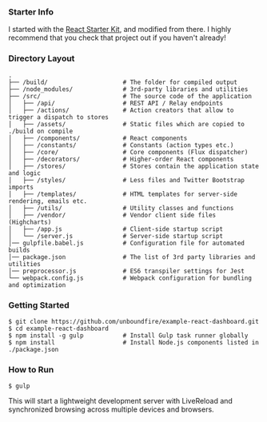 ### Starter Info
I started with the [React Starter Kit](https://github.com/kriasoft/react-starter-kit), and modified from there. 
I highly recommend that you check that project out if you haven't already!

### Directory Layout

```
.
├── /build/                     # The folder for compiled output
├── /node_modules/              # 3rd-party libraries and utilities
├── /src/                       # The source code of the application
│   ├── /api/                   # REST API / Relay endpoints
│   ├── /actions/               # Action creators that allow to trigger a dispatch to stores
│   ├── /assets/                # Static files which are copied to ./build on compile
│   ├── /components/            # React components
│   ├── /constants/             # Constants (action types etc.)
│   ├── /core/                  # Core components (Flux dispatcher)
│   ├── /decorators/            # Higher-order React components
│   ├── /stores/                # Stores contain the application state and logic
│   ├── /styles/                # Less files and Twitter Bootstrap imports
│   ├── /templates/             # HTML templates for server-side rendering, emails etc.
│   ├── /utils/                 # Utility classes and functions
│   ├── /vendor/                # Vendor client side files (Highcharts)
│   ├── /app.js                 # Client-side startup script
│   └── /server.js              # Server-side startup script
│── gulpfile.babel.js           # Configuration file for automated builds
│── package.json                # The list of 3rd party libraries and utilities
│── preprocessor.js             # ES6 transpiler settings for Jest
└── webpack.config.js           # Webpack configuration for bundling and optimization
```

### Getting Started

```shell
$ git clone https://github.com/unboundfire/example-react-dashboard.git
$ cd example-react-dashboard
$ npm install -g gulp           # Install Gulp task runner globally
$ npm install                   # Install Node.js components listed in ./package.json
```

### How to Run

```shell
$ gulp
```

This will start a lightweight development server with LiveReload and
synchronized browsing across multiple devices and browsers.
